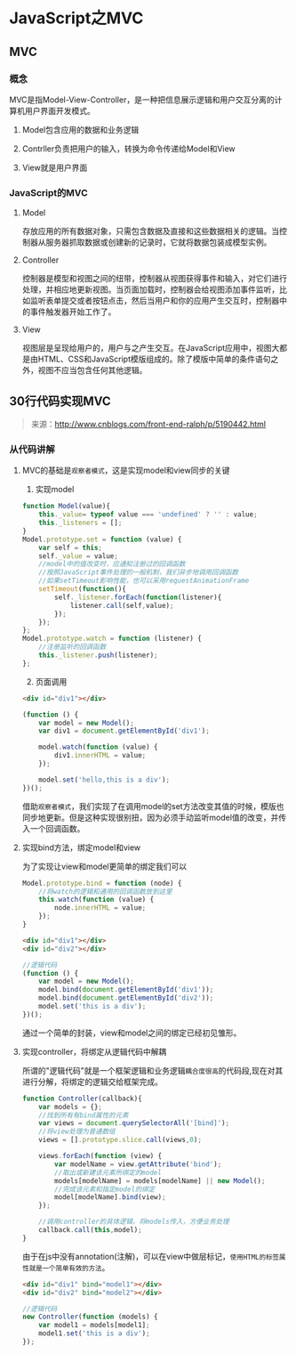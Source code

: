 # JavaScript之MVC

## MVC

### 概念

MVC是指Model-View-Controller，是一种把信息展示逻辑和用户交互分离的计算机用户界面开发模式。

1. Model包含应用的数据和业务逻辑

2. Contrller负责把用户的输入，转换为命令传递给Model和View

3. View就是用户界面

### JavaScript的MVC

1. Model

    存放应用的所有数据对象，只需包含数据及直接和这些数据相关的逻辑。当控制器从服务器抓取数据或创建新的记录时，它就将数据包装成模型实例。

2. Controller

    控制器是模型和视图之间的纽带，控制器从视图获得事件和输入，对它们进行处理，并相应地更新视图。当页面加载时，控制器会给视图添加事件监听，比如监听表单提交或者按钮点击，然后当用户和你的应用产生交互时，控制器中的事件触发器开始工作了。

3. View

    视图层是呈现给用户的，用户与之产生交互。在JavaScript应用中，视图大都是由HTML、CSS和JavaScript模版组成的。除了模版中简单的条件语句之外，视图不应当包含任何其他逻辑。

## 30行代码实现MVC

> 来源：http://www.cnblogs.com/front-end-ralph/p/5190442.html

### 从代码讲解

1. MVC的基础是`观察者模式`，这是实现model和view同步的关键

    1. 实现model

    ```javascript
    function Model(value){
        this._value= typeof value === 'undefined' ? '' : value;
        this._listeners = [];
    }
    Model.prototype.set = function (value) {
        var self = this;
        self._value = value;
        //model中的值改变时，应通知注册过的回调函数
        //按照JavaScript事件处理的一般机制，我们异步地调用回调函数
        //如果setTimeout影响性能，也可以采用requestAnimationFrame
        setTimeout(function(){
            self._listener.forEach(function(listener){
                listener.call(self,value);
            });
        });
    };
    Model.prototype.watch = function (listener) {
        //注册监听的回调函数
        this._listener.push(listener);
    };
    ```

    2. 页面调用

    ```html
    <div id="div1"></div>
    ```

    ```javascript
    (function () {
        var model = new Model();
        var div1 = document.getElementById('div1');

        model.watch(function (value) {
            div1.innerHTML = value;
        });

        model.set('hello,this is a div');
    })();
    ```

    借助`观察者模式`，我们实现了在调用model的set方法改变其值的时候，模版也同步地更新。但是这种实现很别扭，因为必须手动监听model值的改变，并传入一个回调函数。

2. 实现bind方法，绑定model和view

    为了实现让view和model更简单的绑定我们可以

    ```javascript
    Model.prototype.bind = function (node) {
        //将watch的逻辑和通用的回调函数放到这里
        this.watch(function (value) {
            node.innerHTML = value;
        });
    }
    ```

    ```html
    <div id="div1"></div>
    <div id="div2"></div>
    ```

    ```javascript
    //逻辑代码
    (function () {
        var model = new Model();
        model.bind(document.getElementById('div1'));
        model.bind(document.getElementById('div2'));
        model.set('this is a div');
    })();
    ```

    通过一个简单的封装，view和model之间的绑定已经初见雏形。

3. 实现controller，将绑定从逻辑代码中解耦

    所谓的"逻辑代码"就是一个框架逻辑和业务逻辑`耦合度很高`的代码段,现在对其进行分解，将绑定的逻辑交给框架完成。

    ```javascript
    function Controller(callback){
        var models = {};
        //找到所有有bind属性的元素
        var views = document.querySelectorAll('[bind]');
        //将view处理为普通数组
        views = [].prototype.slice.call(views,0);

        views.forEach(function (view) {
            var modelName = view.getAttribute('bind');
            //取出或新建该元素所绑定的model
            models[modelName] = models[modelName] || new Model();
            //完成该元素和指定model的绑定
            model[modelName].bind(view);
        });

        //调用controller的具体逻辑，将models传入，方便业务处理
        callback.call(this,model);
    }
    ```

    由于在js中没有annotation(注解)，可以在view中做层标记，`使用HTML的标签属性就是一个简单有效的方法`。

    ```html
    <div id="div1" bind="model1"></div>
    <div id="div2" bind="model2"></div>
    ```

    ```javascript
    //逻辑代码
    new Controller(function (models) {
        var model1 = models[model1];
        model1.set('this is a div');
    });
    ```

